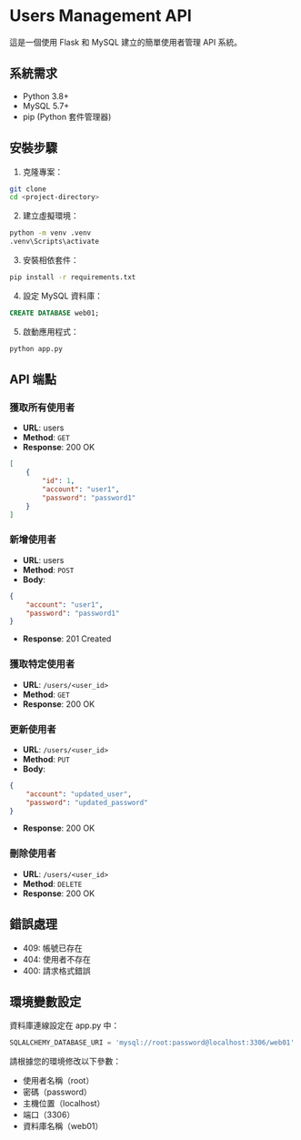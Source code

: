 # Users Management API

這是一個使用 Flask 和 MySQL 建立的簡單使用者管理 API 系統。

## 系統需求

- Python 3.8+
- MySQL 5.7+
- pip (Python 套件管理器)

## 安裝步驟

1. 克隆專案：
```bash
git clone 
cd <project-directory>
```

2. 建立虛擬環境：
```bash
python -m venv .venv
.venv\Scripts\activate
```

3. 安裝相依套件：
```bash
pip install -r requirements.txt
```

4. 設定 MySQL 資料庫：
```sql
CREATE DATABASE web01;
```

5. 啟動應用程式：
```bash
python app.py
```

## API 端點

### 獲取所有使用者
- **URL**: users
- **Method**: `GET`
- **Response**: 200 OK
```json
[
    {
        "id": 1,
        "account": "user1",
        "password": "password1"
    }
]
```

### 新增使用者
- **URL**: users
- **Method**: `POST`
- **Body**:
```json
{
    "account": "user1",
    "password": "password1"
}
```
- **Response**: 201 Created

### 獲取特定使用者
- **URL**: `/users/<user_id>`
- **Method**: `GET`
- **Response**: 200 OK

### 更新使用者
- **URL**: `/users/<user_id>`
- **Method**: `PUT`
- **Body**:
```json
{
    "account": "updated_user",
    "password": "updated_password"
}
```
- **Response**: 200 OK

### 刪除使用者
- **URL**: `/users/<user_id>`
- **Method**: `DELETE`
- **Response**: 200 OK

## 錯誤處理

- 409: 帳號已存在
- 404: 使用者不存在
- 400: 請求格式錯誤

## 環境變數設定

資料庫連線設定在 app.py 中：

```python
SQLALCHEMY_DATABASE_URI = 'mysql://root:password@localhost:3306/web01'
```

請根據您的環境修改以下參數：
- 使用者名稱（root）
- 密碼（password）
- 主機位置（localhost）
- 端口（3306）
- 資料庫名稱（web01）